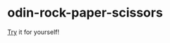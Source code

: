 # odin-rock-paper-scissors
[Try](https://krsng-lab.github.io/odin-rock-paper-scissors/) it for yourself! 